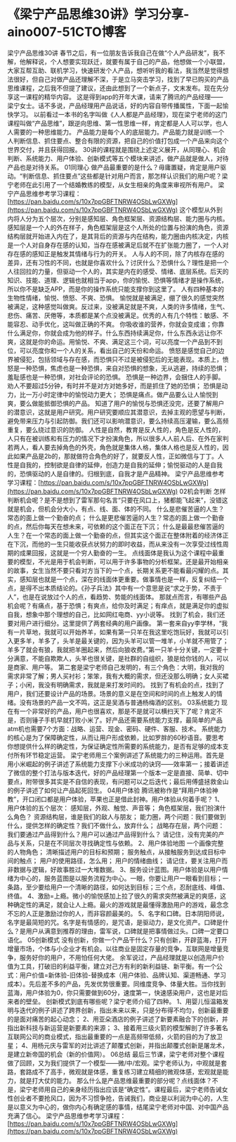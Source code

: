 # 《梁宁产品思维30讲》学习分享-aino007-51CTO博客
梁宁产品思维30讲
春节之后，有一位朋友告诉我自己在做“个人产品研发”，我不解，他解释说，个人想要实现跃迁，就要有属于自己的产品，他想做一个小联盟，大家互帮互助、联机学习，快速研发个人产品，想听听我的看法，我当然是觉得想法很好，但自己对做产品还理解不深，于是立马突击学习，找到了早已购买的产品思维课程，之后我不但提了建议，还由此想到了一个新点子，文末发布。现在先分享这一课程的精华内容。
这是得到app的开年大课，请来了腾讯的产品经理——梁宁女士。话不多说，产品经理用产品说话，好的内容自带传播属性，下面一起愉快学习。
以前看过一本书的名字叫做《人人都是产品经理》，现在梁宁老师的这门课程叫做“产品思维”，跟逆向思维、第一性思维一样，肯定都是人人可以学，也人人需要的一种思维能力。
产品能力是每个人的底层能力。产品能力就是训练一个人判断信息、抓住要点、整合有限的资源，把自己的价值打包成一个产品来向这个世界交付，并且获得回报。
30讲的课程就是围绕上述定义展开，从同理心、机会判断、系统能力、用户体验、创新模式等五个模块来讲述，做产品就是做人，对待产品也是对待关系。
01同理心
做产品最重要的是什么？毋庸置疑，肯定是用户驱动。“判断信息、抓住要点”这些都是针对用户而言，那怎样认识我们的用户呢？梁宁老师在此引用了一个结婚教练的模型，从女生相亲的角度来审视所有用户。
梁宁产品思维参考学习课程：[https://pan.baidu.com/s/10x7ppGBFTNRW4OSbLwGXWg](https://pan.baidu.com/s/10x7ppGBFTNRW4OSbLwGXWg)
这个模型从外到内将人分为五个层次，分别是感知层、角色框架层、资源结构层、能力圈与内核。感知层是一个人的外在样子，角色框架层是这个人所处的位置与扮演的角色，资源结构层就开始进入内在了，是其背后的资源与内在结构，能力圈由内核决定，内核是一个人对自身存在感的认知，当存在感被满足后就不在扩张能力圈了，一个人对存在感的感知正是触发其情绪与行为的开关。
人与人的不同，除了内核存在感的差异，还有习性的不同，也就是你喜欢什么？讨厌什么？恐惧什么？理性是把一个人往回拉的力量，但驱动一个人的，其实是内在的感受、情绪、底层系统。后天的知识、技能、道理、逻辑也就相当于app，你的愉悦、恐惧等情绪才是操作系统，所以你不是缺乏APP，而是你的操作系统只能支撑你到这里了。
人有四种基本的生物性情绪，愉悦、愤怒、不爽、恐惧。
愉悦就是被满足，绷了很久的感觉突然被满足，这种感觉叫做爽。反过来，没被满足就是不爽，人类的许多情绪，生气、悲伤、痛苦、厌倦等，本质都是某个点没被满足。优秀的人有几个特性：敏感、不能容忍、动手优化，这叫做正确的不爽。
你吸收谁的营养，你就会变成谁；你靠什么满足你，你就会成为他的样子。什么东西持续满足你，什么东西永远让你不爽，这就是你的命运。用愉悦、不爽、满足这三个词，可以亮度一个产品到不到位，可以亮度你和一个人的关系，看出自己的天份和命运。
愤怒是感觉自己的边界被侵犯，包括领域与存在感，而恐惧只不过是被侵犯后的无能表现。本质上，愤怒是一种恐惧，焦虑也是一种恐惧，来自对恐惧的想象，无从逃避，持续的恐惧；羞耻感也是一种恐惧，对社会评论的恐惧。
恐惧是一种边界，会捆住人的手脚。劝人不要超过5分钟，有时并不是对方对她多好，而是抓住了她的恐惧；
恐惧是动力，比一万小时定律中的愉悦动力更大；
恐惧是痛点。做产品要么让人愉悦到爽，要么做能抵御恐惧的产品。
知道了用户的愉悦与恐惧还没完，还要了解用户的潜意识，这就是用户研究。用户研究要顺应其潜意识，去掉主观的愿望与判断，避免带来压力与引起防御。我们还可以影响潜意识，要么持续高压灌输，要么高频重复，要么绕过意识的防御。
人性是自然，教育是反人性的，角色是反人性的，人只有在被训练和有压力的情况下才扮演角色，所以很多人人前人后、在外在家判若两人，看人要去掉角色的外壳，角色就是集体人格，集体人格也是反人性的，因此如果产品是2b的，那就做符合角色的好了，就要反人性，正如微信与丁丁。人性是自我的，控制欲是自律的延伸，创造力是自我的延伸；愉悦驱动的人是自我的，恐惧驱动的人是自律的。归根到底，自我才是产品精神。
梁宁产品思维参考学习课程：[https://pan.baidu.com/s/10x7ppGBFTNRW4OSbLwGXWg](https://pan.baidu.com/s/10x7ppGBFTNRW4OSbLwGXWg)
02机会判断
怎样判断机会呢？是不是想到了雷军那句名言“只要在风口上，猪都能飞起来”，没错这就是机会，但机会分大小，有点、线、面、体的不同。
什么是悲催苦逼的人生？常态的面上做一个勤奋的点；
什么是更悲催苦逼的人生？常态的面上做一个勤奋的点，然后你每天在想未来，可依赖的这个面正在下沉；
什么是最最悲催苦逼的人生？在一个常态的面上做一个勤奋的点，但其实这个面正在整体附着的经济体正在下沉，而他的一生只能收获点状努力的即时收益，而从来没有一次享受过线性周期的成果回报，这就是一个穷人勤奋的一生。
点线面体是我认为这个课程中最重要的模型，不光是用于机会判断，可以用于许多事物的分析框架。还是最开始相亲的故事，女生当然不要只看对方当下的一个点，长期关系更不能看最闪耀的点。其实，感知层也就是一个点，深在的线面体更重要。做事情也是一样，反复纠结一个点，是得不出本质结论的。《孙子兵法》其中有一个意思是说“求之于势，不责于人”，也是在说放过个人的点，看趋势、势能的线面体。
那就点而言，有哪些产品机会呢？有痛点，基于恐惧；有爽点，给你及时满足；有痒点，就是满足你的虚拟自我，想象中那个理想的自己，比如网红电商、yy小说等。
找到了机会，我们还要对用户进行细分。这里提供了两套经典的用户画像。
第一套来自yy李学林，“我有一片草地，我就可以开始养羊，如果有第一只羊在我这里吃饱玩好，我就可以引入更多羊，羊多了，头羊是最关键的，因为头羊可以管一堆羊，小羊就不用管了；羊多了就会有狼，我就把羊圈起来，然后向狼收费。”第一只羊十分关键，一定要十分满意，不能自欺欺人，头羊也很关键，是社群的自组织，狼是给你钱的人，可以是商家、用户等。
第二套是梁宁老师自己发明的，有三个角色：大明，我对我的需求非常了解；男人买衬衫；笨笨，我有大概的需求，但还没那么明确；女人买裙子；小闲，我没有明确需求，我就是来打发时间的。
找到了有机会的点，找到了用户，我们还要设计产品的场景。场景的意义是在空间和时间的点上触发人的情绪。没有场景的产品一文不鸣，这正是吴酒与普通杨梅酒的区别。
03系统能力
现在有一个非常好的产品，用户也很喜欢，那是不是就可以横扫天下了呢？肯定不是，否则锤子手机早就打败小米了。好产品还需要系统能力支撑，最简单的产品atm机也需要7个方面：战略、运营、现金、密码、硬件、客服、技术。
系统能力的核心是为了保障确定性，从而让用户形成依赖，比如罗胖的60秒语音。要思考你想提供什么样的确定性，为保证确定性所需要的系统能力，是否有足够的成本支付所有环节稳定运营。
梁宁老师用三个案例讲述了系统能力的三种运用。首先是用小米崛起的例子讲述了系统能力支撑下小米成功的诀窍——效率第一；接着讲述了微信的整个打法与版本迭代，好的产品经理第一个版本一定是直接、简单、切中要点，附带很多其实是不自信的表现，有问题可以之后迭代；最后用傅盛拯救金山的例子讲述了如何让产品起死回生。
04用户体验
腾讯被称作是“拜用户体验神教”，开口闭口都是用户体验，苹果也正是借此封神。用户体验从何着手呢？
1、用户体验的五个层次：
感知层，外观、触觉、声音等；
角色框架层，我们扮演什么角色？
资源结构层，谁是我们的敌人与朋友；
能力圈，两个问题：我们要做到什么，提供怎样的确定性？我们不做什么，放弃什么；
战略存在层，两个问题：我们要通过产品得到什么？用户可以通过产品得到什么？
请记住，没有完美的产品与关系，只是在不同层次寻找确定性与依赖。
2、用户体验地图
一个画像完整的人物角色；
清晰描述用户的目标和预期；
服务触点，从接触服务到达成目标中间的触点；
用户的使用路径，怎么用；
用户的情绪曲线；
请记住，要关注用户而非数据与逻辑，好故事胜过一大堆数据。
3、服务设计蓝图。用户体验是以用户情绪为中心的，服务蓝图是以服务流程为中心。一眼，你要让用户一眼看到目标；一条路，至少要给用户一个清晰的路径，如何达到目标；三个点，忍耐底线、峰值、终值。
4、激励=上瘾。微小的愉悦感加上拉了很久的需求突然被满足的爽感，这种确定性的满足，就会让人上瘾。最火的游戏就是最懂得激励用户的游戏，最念念不忘的人正是激励过你的人，而非容颜最美的。
5、名字和口碑。日本阴阳师说，名字是最简短的咒。名字是有情感的，是咒语，是驱动力，是文化资产。口碑是什么？是用户从满意到推荐的理由，雷军说，口碑就是把事情做过头。口碑一定要口语化。
05创新模式
没有创新，你做一个产品干什么？只有创新，开辟蓝海，打开增量市场，个体与小企业才有机会。以往商业是固定存量的竞争，互联网是增量竞争，服务好你的用户，不用怕任何大佬。
余军说过，产品经理就是以创造用户价值为工具，打破旧的利益平衡，建立对己方有利的新利益链、新平衡。有一个公式：用户价值=新体验-旧体验-替换成本（用户体验、品牌认知、渠道畅通、学习成本）。先后差不多的产品，先发优势很重要。同维度竞争、体量大胜。当你找到蓝海，用户体验为0，你只需要做到60分，速度第一，快速感染用户，这也是对后来者的壁垒。
创新模式到底有哪些呢？梁宁老师介绍了四种。
1、用婴儿恒温箱发明与迭代的例子讲述了跨界创新，指出未来以来，只是分布得不均匀，创新最重要的是面对痛苦的起心动念；
2、用亚朵酒店的例子讲述了新要素融合下的创新，并指出新科技与新运营是新要素的来源；
3、接着用三级火箭的模型解剖了许多著名互联网公司的商业模式，指出最重要的一点是高频带低频，火箭的目的为了放卫星；
4、用杨元庆与雷军的对比讲述了颠覆式创新，并指出颠覆式创新是屠龙术，是建立新帝国的机会（新的价值网）。
06总结
最后三节课，梁宁老师对整个课程做了回顾，又为我们提供了一个模型——微/中/宏观。梁宁老师认为，中观就是套路，套路成不了高手，微观就是体感，重复练习建立精细的微观体感，宏观就是能力，就是打大仗的能力。
那么什么是产品思维最重要的部分呢？点线面体？不是，梁宁老师用自己的亲身经历指出应该是“确定性”。课程最后，梁宁老师告诫女性创业者不要抢风口，因为不习惯争抢，告诫我们，商业是以利润为中心的，人生是以意义为中心的，做你内心有确定感的事情，结尾梁宁老师对中国、对中国产品充满了信心。
梁宁产品思维参考学习课程：[https://pan.baidu.com/s/10x7ppGBFTNRW4OSbLwGXWg](https://pan.baidu.com/s/10x7ppGBFTNRW4OSbLwGXWg)
